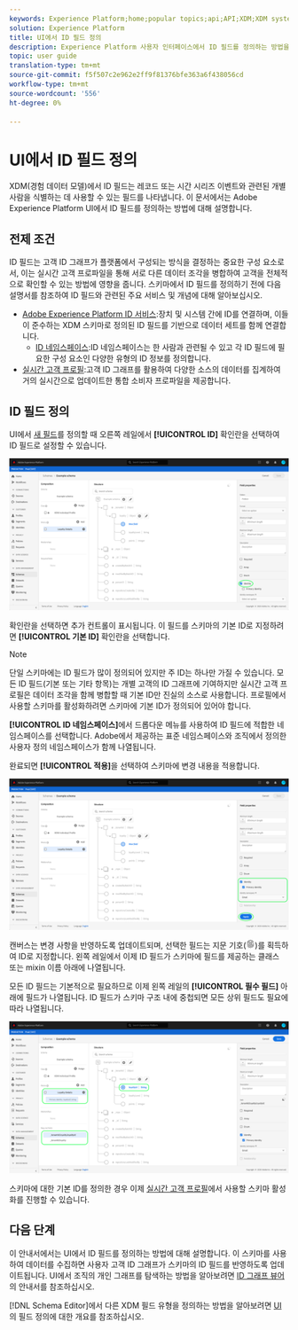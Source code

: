 ```yaml
---
keywords: Experience Platform;home;popular topics;api;API;XDM;XDM system;experience data model;data model;ui;workspace;identity;field;
solution: Experience Platform
title: UI에서 ID 필드 정의
description: Experience Platform 사용자 인터페이스에서 ID 필드를 정의하는 방법을 알아봅니다.
topic: user guide
translation-type: tm+mt
source-git-commit: f5f507c2e962e2ff9f81376bfe363a6f438056cd
workflow-type: tm+mt
source-wordcount: '556'
ht-degree: 0%

---
```



# UI에서 ID 필드 정의

XDM(경험 데이터 모델)에서 ID 필드는 레코드 또는 시간 시리즈 이벤트와 관련된 개별 사람을 식별하는 데 사용할 수 있는 필드를 나타냅니다. 이 문서에서는 Adobe Experience Platform UI에서 ID 필드를 정의하는 방법에 대해 설명합니다.

## 전제 조건

ID 필드는 고객 ID 그래프가 플랫폼에서 구성되는 방식을 결정하는 중요한 구성 요소로서, 이는 실시간 고객 프로파일을 통해 서로 다른 데이터 조각을 병합하여 고객을 전체적으로 확인할 수 있는 방법에 영향을 줍니다. 스키마에서 ID 필드를 정의하기 전에 다음 설명서를 참조하여 ID 필드와 관련된 주요 서비스 및 개념에 대해 알아보십시오.

* [Adobe Experience Platform ID 서비스](../../../identity-service/home.md):장치 및 시스템 간에 ID를 연결하며, 이들이 준수하는 XDM 스키마로 정의된 ID 필드를 기반으로 데이터 세트를 함께 연결합니다.
   * [ID 네임스페이스](../../../identity-service/namespaces.md):ID 네임스페이스는 한 사람과 관련될 수 있고 각 ID 필드에 필요한 구성 요소인 다양한 유형의 ID 정보를 정의합니다.
* [실시간 고객 프로필](../../../profile/home.md):고객 ID 그래프를 활용하여 다양한 소스의 데이터를 집계하여 거의 실시간으로 업데이트한 통합 소비자 프로파일을 제공합니다.

## ID 필드 정의

UI에서 [새 필드](./overview.md#define)를 정의할 때 오른쪽 레일에서 **[!UICONTROL ID]** 확인란을 선택하여 ID 필드로 설정할 수 있습니다.

![](../../images/ui/fields/special/identity.png)

확인란을 선택하면 추가 컨트롤이 표시됩니다. 이 필드를 스키마의 기본 ID로 지정하려면 **[!UICONTROL 기본 ID]** 확인란을 선택합니다.

>[!NOTE]
>
>단일 스키마에는 ID 필드가 많이 정의되어 있지만 주 ID는 하나만 가질 수 있습니다. 모든 ID 필드(기본 또는 기타 항목)는 개별 고객의 ID 그래프에 기여하지만 실시간 고객 프로필은 데이터 조각을 함께 병합할 때 기본 ID만 진실의 소스로 사용합니다. 프로필에서 사용할 스키마를 활성화하려면 스키마에 기본 ID가 정의되어 있어야 합니다.

**[!UICONTROL ID 네임스페이스]**&#x200B;에서 드롭다운 메뉴를 사용하여 ID 필드에 적합한 네임스페이스를 선택합니다. Adobe에서 제공하는 표준 네임스페이스와 조직에서 정의한 사용자 정의 네임스페이스가 함께 나열됩니다.

완료되면 **[!UICONTROL 적용]**&#x200B;을 선택하여 스키마에 변경 내용을 적용합니다.

![](../../images/ui/fields/special/identity-config.png)

캔버스는 변경 사항을 반영하도록 업데이트되며, 선택한 필드는 지문 기호(![](../../images/ui/fields/special/identity-symbol.png))를 획득하여 ID로 지정합니다. 왼쪽 레일에서 이제 ID 필드가 스키마에 필드를 제공하는 클래스 또는 mixin 이름 아래에 나열됩니다.

모든 ID 필드는 기본적으로 필요하므로 이제 왼쪽 레일의 **[!UICONTROL 필수 필드]** 아래에 필드가 나열됩니다. ID 필드가 스키마 구조 내에 중첩되면 모든 상위 필드도 필요에 따라 나열됩니다.

![](../../images/ui/fields/special/identity-applied.png)

스키마에 대한 기본 ID를 정의한 경우 이제 [실시간 고객 프로필](../resources/schemas.md#profile)에서 사용할 스키마 활성화를 진행할 수 있습니다.

## 다음 단계

이 안내서에서는 UI에서 ID 필드를 정의하는 방법에 대해 설명합니다. 이 스키마를 사용하여 데이터를 수집하면 사용자 고객 ID 그래프가 스키마의 ID 필드를 반영하도록 업데이트됩니다. UI에서 조직의 개인 그래프를 탐색하는 방법을 알아보려면 [ID 그래프 뷰어](../../../identity-service/ui/identity-graph-viewer.md)의 안내서를 참조하십시오.

[!DNL Schema Editor]에서 다른 XDM 필드 유형을 정의하는 방법을 알아보려면 [UI](./overview.md#special)의 필드 정의에 대한 개요를 참조하십시오.